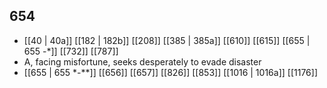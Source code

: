 ## 654
- [[40 | 40a]] [[182 | 182b]] [[208]] [[385 | 385a]] [[610]] [[615]] [[655 | 655 -*]] [[732]] [[787]] 
- A, facing misfortune, seeks desperately to evade disaster
- [[655 | 655 *-**]] [[656]] [[657]] [[826]] [[853]] [[1016 | 1016a]] [[1176]] 

